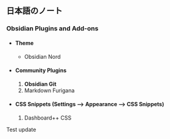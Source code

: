 日本語のノート
---

### Obsidian Plugins and Add-ons

- #### Theme
	- Obsidian Nord
- #### Community Plugins
	1. **Obsidian Git**
	2. Markdown Furigana
- #### CSS Snippets (Settings --> Appearance --> CSS Snippets)
	1. Dashboard++ CSS

Test update





